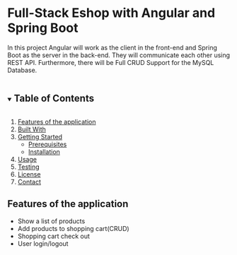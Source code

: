 # Full-Stack Eshop with Angular and Spring Boot

In this project Angular will work as the client in the front-end and Spring Boot as the server in the back-end. They will communicate each other using REST API. Furthermore, there will be Full CRUD Support for the MySQL Database.


<!-- TABLE OF CONTENTS -->
<details open="open">
  <summary><h2 style="display: inline-block">Table of Contents</h2></summary>
  <ol>
    <li>
      <a href="#features-of-the-application">Features of the application</a>
    </li>
    <li><a href="#built-with">Built With</a></li>
    <li>
      <a href="#getting-started">Getting Started</a>
      <ul>
        <li><a href="#prerequisites">Prerequisites</a></li>
        <li><a href="#installation">Installation</a></li>
      </ul>
    </li>
    <li><a href="#usage">Usage</a></li>
    <li><a href="#testing">Testing</a></li>
    <li><a href="#license">License</a></li>
    <li><a href="#contact">Contact</a></li>
    
  </ol>
</details>

## Features of the application

* Show a list of products
* Add products to shopping cart(CRUD)
* Shopping cart check out
* User login/logout

